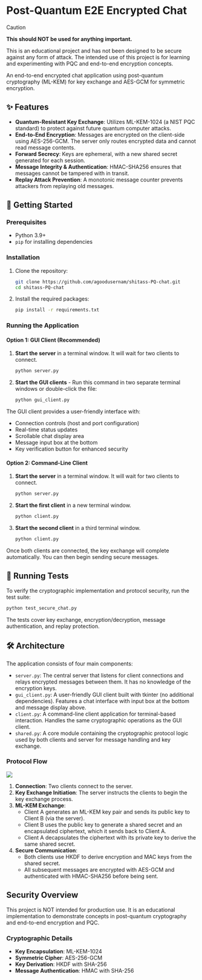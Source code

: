 # Post-Quantum E2E Encrypted Chat

> [!CAUTION]
> **This should NOT be used for anything important.**
>
> This is an educational project and has not been designed to be secure
> against any form of attack. The intended use of this project
> is for learning and experimenting with PQC and end-to-end encryption concepts.

An end-to-end encrypted chat application using post-quantum cryptography (ML-KEM) for key exchange and AES-GCM for symmetric encryption.

## ✨ Features

-   **Quantum-Resistant Key Exchange**: Utilizes ML-KEM-1024 (a NIST PQC standard) to protect 
against future quantum computer attacks.
-   **End-to-End Encryption**: Messages are encrypted on the client-side using AES-256-GCM. 
The server only routes encrypted data and cannot read message contents.
-   **Forward Secrecy**: Keys are ephemeral, with a new shared secret generated for each session.
-   **Message Integrity & Authentication**: HMAC-SHA256 ensures that messages cannot be tampered with in transit.
-   **Replay Attack Prevention**: A monotonic message counter prevents attackers from replaying old messages.

## 🚀 Getting Started

### Prerequisites

-   Python 3.9+
-   `pip` for installing dependencies

### Installation

1.  Clone the repository:
    ```bash
    git clone https://github.com/agoodusernam/shitass-PQ-chat.git
    cd shitass-PQ-chat
    ```

2.  Install the required packages:
    ```bash
    pip install -r requirements.txt
    ```

### Running the Application

#### Option 1: GUI Client (Recommended)

1.  **Start the server** in a terminal window. It will wait for two clients to connect.
    ```bash
    python server.py
    ```

2.  **Start the GUI clients** - Run this command in two separate terminal windows or double-click the file:
    ```bash
    python gui_client.py
    ```

The GUI client provides a user-friendly interface with:
- Connection controls (host and port configuration)
- Real-time status updates
- Scrollable chat display area
- Message input box at the bottom
- Key verification button for enhanced security

#### Option 2: Command-Line Client

1.  **Start the server** in a terminal window. It will wait for two clients to connect.
    ```bash
    python server.py
    ```

2.  **Start the first client** in a new terminal window.
    ```bash
    python client.py
    ```

3.  **Start the second client** in a third terminal window.
    ```bash
    python client.py
    ```

Once both clients are connected, the key exchange will complete automatically. You can then begin sending secure messages.

## 🧪 Running Tests

To verify the cryptographic implementation and protocol security, run the test suite:

```bash
python test_secure_chat.py
```

The tests cover key exchange, encryption/decryption, message authentication, and replay protection.

## 🛠️ Architecture

The application consists of four main components:

-   `server.py`: The central server that listens for client connections and relays 
encrypted messages between them. It has no knowledge of the encryption keys.
-   `gui_client.py`: A user-friendly GUI client built with tkinter (no additional dependencies). 
Features a chat interface with input box at the bottom and message display above.
-   `client.py`: A command-line client application for terminal-based interaction. 
Handles the same cryptographic operations as the GUI client.
-   `shared.py`: A core module containing the cryptographic protocol logic used 
by both clients and server for message handling and key exchange.

### Protocol Flow

[![](https://mermaid.ink/img/pako:eNq9Vttu2zgQ_RWCTwkgp5Z8i4VFAEdRs0ZqN7CyRVsYMFhpYhGVSC1FJXGD_PuOKF-kteNtsEX9YIjkXM6cuZDPNJQRUJfm8HcBIoQrzpaKpXNB8JcxpXnIMyY08WzCcuIlHHAx2j8PyuMA1AOoA8pOTfmyOq_-p1IDkaiEDizPccltzHIgtks8KQSEmkuBZnWRVfKe3bq4CLanREuS15x6ztHjnTeUqcCSR8Z1Tu6lIg4JDcL8JwDixw2siP8UxkwsgYwF15yVaCu1AHF4GAWv9mHxHVYL2EinkOdsCfseXHINAhQqkMmH1o0_adltp0tQOWNcNSm48b8s_M_en6Pptb8YT8d35CQrviU8NL5GpzUgiHYmCzS6p_MToXbcNZZGxHsqznHsf3xT7y58EbIsL5JSJo-ZgmiRQ6hAk0euY1KH38xnA_fMD24_TgOfnGB5xaA0PGmrrnx52kzCgdg3Ng6l4Ap2KHce1hAVf9ikc2RiugLc-lc4R1m9lGhnXWlEyEcSM9TXMdpg6UFDjbKdMPW9JJVsqymUaZaAhmbQ9YJbHBBxjoocrYhuVfyfMPJ7Htaq_nisUcUUExGJeJ4lbGUI5BGeopnERHXPEYxCmrd9aOrd5KVSqouYvi2wxcnDHhhTOyWIN-rtBfEXyuWGZcxMAyB54AwHTFjgfkmjgMSEdJLFUuAWSxILR0ArQwNSWAR0eHZaJ7jey5_82fj92BvdjT9OyUmFCyKXaFXAu3uW5PBqS9dV9xvnbYbt44aPFkavnKqGjYmZcEjVK_LVvEz4D0McF2XucQormb7eSYmU2ca-J9O0EI28HWpkU3Aoh5fbZuguTJWVjozjcmlyNmM6jHESbXfLGnlkKtpMLrXK1kNg5Actp9dvXXuTnetNKv2pN_tye-dfLSZ-EIyuyzElC6FBWdjteMVataFyutNvZhUqfxA174r9mbsZP-Xo-F8R4tQzEZbtaWpktXP5H85_E8HOLyDYfhvB9m8gGERUfVCLLhWPqFs2pkVTUCkrl_S5PJ9TvCJSmFMXPyO8BOZ0Ll5QB19YX6VMN2pKFsuYuqavLVpkEV5X61fddlehT1BeyRp1B8OeMULdZ_pEXccZnnXaw15nOBh2h459fm7RFXVb3UHnzOkOu07b7vfbdq__YtEfxq99hnL9rj0YdDpOf3je7lgUIq6lmlSPS_PGfPkHwpxZ4Q?type=png)](https://mermaid.live/edit#pako:eNq9Vttu2zgQ_RWCTwkgp5Z8i4VFAEdRs0ZqN7CyRVsYMFhpYhGVSC1FJXGD_PuOKF-kteNtsEX9YIjkXM6cuZDPNJQRUJfm8HcBIoQrzpaKpXNB8JcxpXnIMyY08WzCcuIlHHAx2j8PyuMA1AOoA8pOTfmyOq_-p1IDkaiEDizPccltzHIgtks8KQSEmkuBZnWRVfKe3bq4CLanREuS15x6ztHjnTeUqcCSR8Z1Tu6lIg4JDcL8JwDixw2siP8UxkwsgYwF15yVaCu1AHF4GAWv9mHxHVYL2EinkOdsCfseXHINAhQqkMmH1o0_adltp0tQOWNcNSm48b8s_M_en6Pptb8YT8d35CQrviU8NL5GpzUgiHYmCzS6p_MToXbcNZZGxHsqznHsf3xT7y58EbIsL5JSJo-ZgmiRQ6hAk0euY1KH38xnA_fMD24_TgOfnGB5xaA0PGmrrnx52kzCgdg3Ng6l4Ap2KHce1hAVf9ikc2RiugLc-lc4R1m9lGhnXWlEyEcSM9TXMdpg6UFDjbKdMPW9JJVsqymUaZaAhmbQ9YJbHBBxjoocrYhuVfyfMPJ7Htaq_nisUcUUExGJeJ4lbGUI5BGeopnERHXPEYxCmrd9aOrd5KVSqouYvi2wxcnDHhhTOyWIN-rtBfEXyuWGZcxMAyB54AwHTFjgfkmjgMSEdJLFUuAWSxILR0ArQwNSWAR0eHZaJ7jey5_82fj92BvdjT9OyUmFCyKXaFXAu3uW5PBqS9dV9xvnbYbt44aPFkavnKqGjYmZcEjVK_LVvEz4D0McF2XucQormb7eSYmU2ca-J9O0EI28HWpkU3Aoh5fbZuguTJWVjozjcmlyNmM6jHESbXfLGnlkKtpMLrXK1kNg5Actp9dvXXuTnetNKv2pN_tye-dfLSZ-EIyuyzElC6FBWdjteMVataFyutNvZhUqfxA174r9mbsZP-Xo-F8R4tQzEZbtaWpktXP5H85_E8HOLyDYfhvB9m8gGERUfVCLLhWPqFs2pkVTUCkrl_S5PJ9TvCJSmFMXPyO8BOZ0Ll5QB19YX6VMN2pKFsuYuqavLVpkEV5X61fddlehT1BeyRp1B8OeMULdZ_pEXccZnnXaw15nOBh2h459fm7RFXVb3UHnzOkOu07b7vfbdq__YtEfxq99hnL9rj0YdDpOf3je7lgUIq6lmlSPS_PGfPkHwpxZ4Q)
1.  **Connection**: Two clients connect to the server.
2.  **Key Exchange Initiation**: The server instructs the clients to begin the key exchange process.
3.  **ML-KEM Exchange**:
    -   Client A generates an ML-KEM key pair and sends its public key to Client B (via the server).
    -   Client B uses the public key to generate a shared secret and an encapsulated ciphertext, which it sends back to Client A.
    -   Client A decapsulates the ciphertext with its private key to derive the same shared secret.
4.  **Secure Communication**:
    -   Both clients use HKDF to derive encryption and MAC keys from the shared secret.
    -   All subsequent messages are encrypted with AES-GCM and authenticated with HMAC-SHA256 before being sent.

## Security Overview

This project is NOT intended for production use. It is an educational implementation to 
demonstrate concepts in post-quantum cryptography and end-to-end encryption and PQC.


### Cryptographic Details

-   **Key Encapsulation**: ML-KEM-1024
-   **Symmetric Cipher**: AES-256-GCM
-   **Key Derivation**: HKDF with SHA-256
-   **Message Authentication**: HMAC with SHA-256
